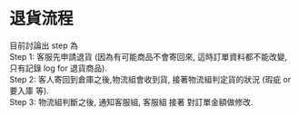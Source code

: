 <h1>退貨流程</h1>   
目前討論出 step 為 <br />   
Step 1: 客服先申請退貨 (因為有可能商品不會寄回來, 這時訂單資料都不能改變, 只有記錄 log for 退貨商品).<br />   
Step 2: 客人寄回到倉庫之後,物流組會收到貨, 接著物流組判定貨的狀況 (瑕疵 or 要入庫 等).<br />   
Step 3: 物流組判斷之後, 通知客服組, 客服組 接著 對訂單金額做修改.<br />   
